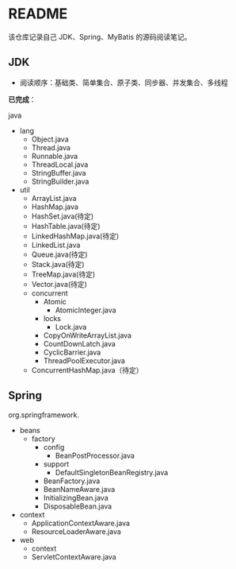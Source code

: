 # README

该仓库记录自己 JDK、Spring、MyBatis 的源码阅读笔记。

## JDK

- 阅读顺序：基础类、简单集合、原子类、同步器、并发集合、多线程

**已完成**：

java

- lang
    - Object.java
    - Thread.java
    - Runnable.java
    - ThreadLocal.java
    - StringBuffer.java
    - StringBuilder.java
- util
    - ArrayList.java
    - HashMap.java
    - HashSet.java(待定)
    - HashTable.java(待定)
    - LinkedHashMap.java(待定)
    - LinkedList.java
    - Queue.java(待定)
    - Stack.java(待定)
    - TreeMap.java(待定)
    - Vector.java(待定)
    - concurrent
        - Atomic
            - AtomicInteger.java
        - locks
            - Lock.java
        - CopyOnWriteArrayList.java
        - CountDownLatch.java
        - CyclicBarrier.java
        - ThreadPoolExecutor.java
    - ConcurrentHashMap.java（待定）

## Spring

org.springframework.

- beans
    - factory
        - config
            - BeanPostProcessor.java
        - support
            - DefaultSingletonBeanRegistry.java
        - BeanFactory.java
        - BeanNameAware.java
        - InitializingBean.java
        - DisposableBean.java
- context
    - ApplicationContextAware.java
    - ResourceLoaderAware.java
- web
    - context
    - ServletContextAware.java

